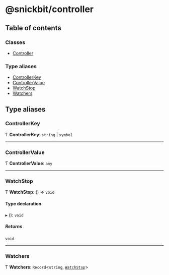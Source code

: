 # @snickbit/controller

## Table of contents

### Classes

- [Controller](classes/Controller.md)

### Type aliases

- [ControllerKey](README.md#controllerkey)
- [ControllerValue](README.md#controllervalue)
- [WatchStop](README.md#watchstop)
- [Watchers](README.md#watchers)

## Type aliases

### ControllerKey

Ƭ **ControllerKey**: `string` \| `symbol`

___

### ControllerValue

Ƭ **ControllerValue**: `any`

___

### WatchStop

Ƭ **WatchStop**: () => `void`

#### Type declaration

▸ (): `void`

##### Returns

`void`

___

### Watchers

Ƭ **Watchers**: `Record`<`string`, [`WatchStop`](README.md#watchstop)\>
